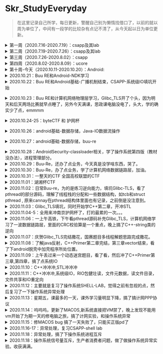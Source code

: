 # Skr_StudyEveryday

> 在这里记录自己所学，每日更新，警醒自己别为懒惰找借口了，以前的就以周为单位了，中间有一段学的比较杂有点记不清了，从今天起以日为单位更新。

<details>
<summary>第一周（2020.7.16-2020.7.19）：csapp及其lab</summary>

+ [x] csapp：第一章到第三章

+ [x] csapp-lab：lab1到lab3

  [lab1](https://github.com/shizhongpwn/csapp_lab/blob/master/CSAPP%20LAB%20%E2%80%94%20data%20lab.pdf)：Data lab

  使用<<，>>，^，&此类基本操作数实现取反，三位运算符，比较整数大小，浮点数转换等操作

  [lab2](https://github.com/shizhongpwn/csapp_lab/blob/master/CSAPP-Boom%20lab.pdf)：Bomb lab

  一些简单的汇编，还算简单，唯独parse_6需要看出链表结构。还在parse_4中存在一处隐藏关卡

  lab3：Attack lab

  入门pwn

  </details>

<details>
<summary>第二周（2020.7.19-2020.7.26）：csapp及其lab</summary>

+ [x] csapp-lab：lab4到lab7

  [lab4](https://github.com/shizhongpwn/csapp_lab/blob/master/CSAPP-archlab.pdf)：Arch lab

  与X86-64指令集相似的Y86-64指令集的学习，以及立即数的加入，优化。

  [lab5]：Cache lab

  这个没写。。。当时绕过了

  [lab6]()：Shell lab

  实现一个简易的linux里的shell，这个当时记得看了，但是没上传好像，抽空找下上传

  [lab7](https://github.com/shizhongpwn/csapp_lab/blob/master/csapp-malloc_lab.md)：Malloc lab

  实现一个简易的glibc的堆块回收

  </details>

<details>
<summary>第三周（2020.7.26-2020.8.02）：csapp</summary>

+ [x] csapp：看到第九章的系统级IO

+ [ ] csapp-lab：proxy lab

  未完成

  </details>

<details>
<summary>第四周（2020.8.02-2020.8.09）：ucore</summary>

+ [x] ucore-lab：lab1到lab2

  [lab1](https://github.com/shizhongpwn/notes/blob/master/ucore/Ucore-lab1.md)：

  启动操作系统的bootloader，操作系统如何加载到内存
  </details>

<details>
<summary>第十周-今天（2020.10.11-2020.10.20）：Android:</summary>

+ [x] [第一章](https://github.com/shizhongpwn/Andriod-/blob/master/Android%E5%9F%BA%E7%A1%80/Android%E5%9F%BA%E7%A1%80-%E4%B8%80.md)：Android基础

+ [x] [第二章](https://github.com/shizhongpwn/Andriod-/blob/master/Android%E5%9F%BA%E7%A1%80/android%E5%9F%BA%E7%A1%80%E4%BA%8C-UI.md)：Andorid UI相关

+ [x] [第三章](https://github.com/shizhongpwn/Andriod-/blob/master/Android%E5%9F%BA%E7%A1%80/Android%E5%9F%BA%E7%A1%80-%E6%89%8B%E6%9C%BA%E5%92%8C%E5%B9%B3%E6%9D%BF.md)：手机和平板UI设计相关

+ [x] [第四章](https://github.com/shizhongpwn/Andriod-/blob/master/Android%E5%9F%BA%E7%A1%80/android%E5%9F%BA%E7%A1%80-%E5%B9%BF%E6%92%AD%E6%9C%BA%E5%88%B6.md)：Android 广播机制（未读完）

+ [x] [做了很多的android CTF题目]

  </details>

<details>
<summary>2020.10.21：Buu RE和Android-NDK学习</summary>

+ [x] [BUU RE]

做了几个简单的RE，做的很慢，废物。

+ [x] [Android-NDK](https://github.com/shizhongpwn/Andriod-/blob/master/AndroidSecurity/AndroidSecurity-NKD.md)：Android SDK开发
       </details>
       
<details>
<summary>2020.10.22：Buu RE和Android基础-广播机制结束，CSAPP-系统级IO填坑开始</summary>

+ [x] [BUU RE]

做了几个简单的RE，CrackRTF,JustRE,Youngter-drive。

+ [x] [Android-广播机制](https://github.com/shizhongpwn/Andriod-/blob/master/Android%E5%9F%BA%E7%A1%80/android%E5%9F%BA%E7%A1%80-%E5%B9%BF%E6%92%AD%E6%9C%BA%E5%88%B6.md)：Android-广播机制

+ [x] [CSAPP-系统级IO](https://github.com/shizhongpwn/csapp_lab/blob/master/%E7%B3%BB%E7%BB%9F%E7%BA%A7IO.md)：今天开了个头。
       </details>
       
<details>
<summary>2020.10.23：Buu RE和计算机网络物理层学习，Glibc_TLS开了个头，因为明天和后天两场比赛就早点睡了，另外今天满课，思政课电脑没电了，头大，学的确实少了点，emmmm</summary>

+ [x] [BUU RE]

做了几个简单的RE，[ACTF新生赛2020]easyre,相册

+ [x] [计算机网络-物理层](https://github.com/shizhongpwn/notes/blob/master/%E8%AE%A1%E7%AE%97%E6%9C%BA%E7%BD%91%E7%BB%9C/%E7%89%A9%E7%90%86%E5%B1%82.md)：计算机网络-物理层

+ [x] [Glibc_TLS](https://github.com/shizhongpwn/notes/blob/master/Glibc_TLS/Glibc_TLS.md)：TLS今天开了个头。
       </details>
<details>
<summary>2020.10.24-25：byteCTF 和 护网杯</summary>

+ [x] [Byte CTF]

尝试了几个re，我只能说。。。。自己太垃圾了，一心想做安卓，也没看老本行pwn，安卓做不出，抱歉。。。。

+ [x] [护网杯]

这个真的是被带躺着进线下的，Byte实在做不动，就看了这个，复现了一个pwn....菜逼哭泣。。
       </details>
    
<details>
<summary>2020.10.26：android基础-数据存储，Java-IO数据流操作</summary>

+ [x] [android基础-数据存储](https://github.com/shizhongpwn/Andriod-/blob/master/Android%E5%9F%BA%E7%A1%80/Android%E5%9F%BA%E7%A1%80-%E6%95%B0%E6%8D%AE%E5%AD%98%E5%82%A8.md)：学了数据存储里面的文件存储技术。

+ [x] [Java-IO](https://github.com/shizhongpwn/CodeAndItsSafety/blob/master/Java/IO.md)：因为之前看java依赖于C++的意识和一点JAVA基础，但是觉得JAVA本身的语言安全特性也很重要，所以打算趁着学安卓也顺便把Java好好学一下（汗，越学觉得自己不会的越多）
       </details>
       
<details>
<summary>2020.10.27：android基础-数据存储，buu-re</summary>

+ [x] [android基础-数据存储](https://github.com/shizhongpwn/Andriod-/blob/master/Android%E5%9F%BA%E7%A1%80/Android%E5%9F%BA%E7%A1%80-%E6%95%B0%E6%8D%AE%E5%AD%98%E5%82%A8.md)：学了数据存储里面的SharedPreferences存储技术。

+ [x] [buu-re]
做了几个Exe的re，因为可能要当成例子进行讲解，自己先过一遍。
       </details>
      
<details>
<summary>2020.10.28：AndroidSecurity-classloader相关，学了操作系统第四版（教材没办法），进程管理部分。</summary>

+ [x] [AndroidSecurity-脱壳1](https://github.com/shizhongpwn/Andriod-/blob/master/AndroidSecurity/AndroidSecurity-%E8%84%B1%E5%A3%B31.md)：学习了Android里面的class loader相关的机制，和一些插件开发的基础

+ [x] [buu-re]
做了几个Exe的re。

+ [x] [操作系统第四版-进程管理](https://github.com/shizhongpwn/notes/blob/master/%E8%AE%A1%E7%AE%97%E6%9C%BA%E6%93%8D%E4%BD%9C%E7%B3%BB%E7%BB%9F-%E7%AC%AC%E5%9B%9B%E7%89%88/%E8%BF%9B%E7%A8%8B%E7%AE%A1%E7%90%86.md)：操作系统进程管理相关

    </details>
    
<details>
<summary>2020.10.29：Buu-Re，还办了点业务，今天真是没学啥东西，哭了。</summary>


+ [x] [buu-re]
做了1个Exe的re。

    </details>


<details>
<summary>2020.10.30：Buu-Re，办了点业务，学了计算机网络数据链路层，加油。</summary>

+ [x] [buu-re]
做了1个Exe的re。

+ [x] [计算机网络-数据链路层](https://github.com/shizhongpwn/notes/blob/master/%E8%AE%A1%E7%AE%97%E6%9C%BA%E7%BD%91%E7%BB%9C/%E6%95%B0%E6%8D%AE%E9%93%BE%E8%B7%AF%E5%B1%82.md)：今天数据链路层开了头。
    </details>

<details>
<summary>2020.10.31：一整天的CTF 全国高校联盟的CTF</summary>
    </details>

<details>
<summary>2020.11.01：湖湘杯CTF</summary>

+ [x] [湖湘杯CTF]
其实这大三少有的打一整天的ctf，也差不多是大三的最后一个线上赛了，以后短时间内应该不回参加线上赛了，还剩护网杯和网鼎杯两个线下，CTF生涯就先画上个句号吧，因为要好好充电补充知识，希望自己大三下可以找一个好实习，不想待学校了，嘤嘤嘤。

    </details>
  
<details>
<summary>2020.11.02：日常Buu-re，为的是练习逆向能力，填坑Glibc-TLS，看了pthread的部分源码，理解了线程栈的分配和一些数据结构，如tcb和struct pthread , 原来cannay在pthread结构体里面也有记录，之前倒是没注意到。</summary>

+ [x] [buu-re]
做了2个很水的re。

+ [x] [Glibc_TLS](https://github.com/shizhongpwn/notes/blob/master/Glibc_TLS/Glibc_TLS.md)：TLS填坑ing。

    </details>
    
<details>
<summary>2020.11.03：Glibc_TLS填坑，同时开始学C++第二章，开冲STL</summary>

+ [x] [C++](https://github.com/shizhongpwn/CodeAndItsSafety/blob/master/C%2B%2B/C%2B%2BPrimer-%E7%AC%AC%E4%BA%8C%E7%AB%A0.md)：C++第二章。

+ [x] [Glibc_TLS](https://github.com/shizhongpwn/notes/blob/master/Glibc_TLS/Glibc_TLS.md)：TLS填坑ing。

    </details>
    
<details>
<summary>2020.11.04-5：全用来冲南京护网杯了，打的最累的一次。。。</summary>

+ [x] [护网杯]
    </details>

<details>
<summary>2020.11.06：一上午高铁，下午看pthread源码补充Glibc_TLS，计算机网络学习了一波数据链路层，里面的CRC校验算是一个重点，晚上搞了C++-string类的逆向</summary>

+ [x] [C++逆向-string](https://github.com/shizhongpwn/CodeAndItsSafety/blob/master/C%2B%2B/C%2B%2B%E9%80%86%E5%90%91%E5%AD%A6%E4%B9%A0-string.md)：搞了搞string类，学到了。

+ [x] [Glibc_TLS](https://github.com/shizhongpwn/notes/blob/master/Glibc_TLS/Glibc_TLS.md)：TLS填坑ing。

+ [x] [计算机网络-数据链路层](https://github.com/shizhongpwn/notes/blob/master/%E8%AE%A1%E7%AE%97%E6%9C%BA%E7%BD%91%E7%BB%9C/%E6%95%B0%E6%8D%AE%E9%93%BE%E8%B7%AF%E5%B1%82.md)：今天数据链路层重点研究了其协议相关的三个基本问题：封装成帧，透明传输，差错检测（CRC校验是重点）。
    </details>


<details>
<summary>2020.11.07：庆贺Glibc_TLS完结撒花，国赛题目多线程解题思路完成撒花。</summary>

+ [x] [Glibc_TLS](https://github.com/shizhongpwn/notes/blob/master/Glibc_TLS/Glibc_TLS.md)：TLS完结撒花。
    </details>

<details>
<summary>2020.11.08：了解java反射，C++Primer第二章完结，第三章vector结束，看了下android脱壳中加壳程序所处位置。</summary>

+ [x] [java反射](https://github.com/shizhongpwn/CodeAndItsSafety/blob/master/Java/JAVA-%E5%8F%8D%E5%B0%84.md)：简单了解java反射，因为在安卓安全加壳部分要经常用到。
+ [x] [C++Primer第三章](https://github.com/shizhongpwn/CodeAndItsSafety/blob/master/C%2B%2B/C%2B%2BPrimer-%E7%AC%AC%E4%B8%89%E7%AB%A0.md)：第二章今天完结，第三章看到了vector.
+ [x] [加壳APP运行流程和ClassLoader修正](https://github.com/shizhongpwn/Andriod-/blob/master/AndroidSecurity/AndroidSecutity-%E5%8A%A0%E5%A3%B3APP%E8%BF%90%E8%A1%8C%E6%B5%81%E7%A8%8B%E5%92%8CClassLoader%E4%BF%AE%E6%AD%A3.md):	这一点刚刚开始，因为不太了解java反射，跑过去看了看。
    </details>
    
<details>
<summary>2020.11.09：上午丢过来一个动态迷宫题目，看了看，然后冲了C++Primer第三章,第四章，搞了点系统IO</summary>

+ [x] [C++Primer第三章](https://github.com/shizhongpwn/CodeAndItsSafety/blob/master/C%2B%2B/C%2B%2BPrimer-%E7%AC%AC%E4%B8%89%E7%AB%A0.md)：第三章完结撒花。
+ [x] [C++Primer第四章](https://github.com/shizhongpwn/CodeAndItsSafety/blob/master/C%2B%2B/C%2B%2BPrimer-第四章.md): 第四章完结撒花，这一章跟C有很多冲突，所以挺快的。 
+ [x] [csapp-系统级IO](https://github.com/shizhongpwn/csapp_lab/blob/master/系统级IO.md):	晚上好累啊，看的好慢，哭了。
    </details>
<details>
<summary>2020.11.10：C++冲冲冲,STL冲冲冲</summary>

+ [x] [C++Primer第五章](https://github.com/shizhongpwn/CodeAndItsSafety/blob/master/C%2B%2B/C%2B%2BPrimer-第五章-语句.md)：第五章完结，底层学完回来学C++真的得心应手。
+ [x] [C++Primer第六章](https://github.com/shizhongpwn/CodeAndItsSafety/blob/master/C%2B%2B/C%2B%2BPrimer-第六章-函数.md): 函数还没搞完。
+ [x] JAVA-web：今天的javaweb课，怎么说全看java了，哈哈

    </details>
    
<details>
<summary>2020.11.11：C++冲冲冲,系统级IO，RIO包健壮读，文件元数据，读文件目录，文件共享和IO重定向</summary>

+ [x] [C++Primer第六章](https://github.com/shizhongpwn/CodeAndItsSafety/blob/master/C%2B%2B/C%2B%2BPrimer-第六章-函数.md): 完结撒花。
+ [x] [CSAPP-系统级IO](https://github.com/shizhongpwn/csapp_lab/blob/master/系统级IO.md): RIO包健壮读，无缓冲区读就是调用系统调用直接读到目标区域，有缓冲区的就是，先调用系统调用把缓冲区读满，同时用一个结构体对缓冲区进行解释和标记，来方便用户直接从缓冲区拿数据，减少了系统调用，至于文件元数据其实就是v-node的很多文件信息，读取目录差别就在于返回的是指向目录流(directory stream)的指针，共享文件的话，主要是依赖于文件表其实是共享的，每个进程的文件描述符表里面的表项都可以指过去。重定向的话就在于`dup2`函数了，理解共享文件之后理解这个不难。

    </details>
    
<details>
<summary>2020.11.12：主要就是复习了操作系统SHELL-LAB，觉得之前有忽视的点，然后复习了一下操作系统异常处理</summary>

+ [x] [CSAPP-SHELL-LAB](https://github.com/shizhongpwn/csapp_lab/blob/master/CSAPP-shell-lab.md): 撸源码撸源码。
+ [x] [CSAPP-异常处理](https://github.com/shizhongpwn/csapp_lab/blob/master/CSAPP-第八章-异常.md): 异常处理进阶一波。

    </details>

<details>
<summary>2020.11.13：星期五，课最多的一天，课外学习量明显下降，搞了搞计网PPP协议</summary>

+ [x] [计算机网络-数据链路层](https://github.com/shizhongpwn/notes/blob/master/%E8%AE%A1%E7%AE%97%E6%9C%BA%E7%BD%91%E7%BB%9C/%E6%95%B0%E6%8D%AE%E9%93%BE%E8%B7%AF%E5%B1%82.md)：PPP协议，协议组成，PPP协议帧格式，其工作流程

    </details>

<details>
<summary>2020.11.14：呜呜呜，更新了MACOS,新系统直接把VM禁了，晚上发现不能用vm开始了为期一天的修电脑之旅，搞了计网实验，和操作系统异常</summary>

+ [x] [CSAPP-异常处理](https://github.com/shizhongpwn/csapp_lab/blob/master/CSAPP-第八章-异常.md): 异常处理进阶一波。

    </details>

<details>
<summary>2020.11.15：修MACOS bug 搞了一天失败了，只能买正版pd了</summary>

+ [x] 修理MAC OS,电脑差点只能送售后。。。

    </details>
<details>
<summary>2020.11.16-17：异常处理，复习CSAPP-shell lab</summary>

+ [x] [CSAPP-异常处理](https://github.com/shizhongpwn/csapp_lab/blob/master/CSAPP-第八章-异常.md): 异常处理进阶一波。
+ [x] [CSAPP-SHELL-LAB](https://github.com/shizhongpwn/csapp_lab/blob/master/CSAPP-shell-lab.md): 因为老师布置了一个shell实验，但是那个太简单了，就找了这个难一点的复习一下。
    </details>
<details>
<summary>2020.11.18：异常处理，搞了下操作系统进程互斥</summary>

+ [x] [CSAPP-异常处理](https://github.com/shizhongpwn/csapp_lab/blob/master/CSAPP-第八章-异常.md): 异常处理课后习题都ccc。
+ [x] [进程互斥](https://github.com/shizhongpwn/notes/blob/master/计算机操作系统-第四版/操作系统实验-进程互斥.md): 进程互斥，生产者消费者实验
    </details>
<details>
<summary>2020.11.18：操作系统信号量互斥，生产者消费者问题，做了做操作系统异常实验。收获满满。</summary>

+ [x] [计算机操作系统-第四版-进程管理](https://github.com/shizhongpwn/notes/blob/master/计算机操作系统-第四版/进程管理.md): 实现进程互斥的几种方式，信号量机制中的整形信号量，AND型信号量，记录型信号量，信号量集，管程机制，
+ [x] [CSAPP-异常处理](https://github.com/shizhongpwn/csapp_lab/blob/master/CSAPP-第八章-异常.md): 异常处理实验。
    </details>